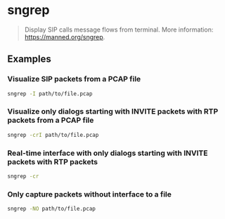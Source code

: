 # sngrep

> Display SIP calls message flows from terminal. More information: <https://manned.org/sngrep>.

## Examples

### Visualize SIP packets from a PCAP file

```bash
sngrep -I path/to/file.pcap
```

### Visualize only dialogs starting with INVITE packets with RTP packets from a PCAP file

```bash
sngrep -crI path/to/file.pcap
```

### Real-time interface with only dialogs starting with INVITE packets with RTP packets

```bash
sngrep -cr
```

### Only capture packets without interface to a file

```bash
sngrep -NO path/to/file.pcap
```
